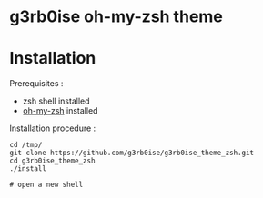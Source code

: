 # g3rb0ise oh-my-zsh theme 

# Installation 

Prerequisites : 
* zsh shell installed
* [oh-my-zsh](https://ohmyz.sh/) installed


Installation procedure : 

```
cd /tmp/
git clone https://github.com/g3rb0ise/g3rb0ise_theme_zsh.git
cd g3rb0ise_theme_zsh
./install

# open a new shell
```

